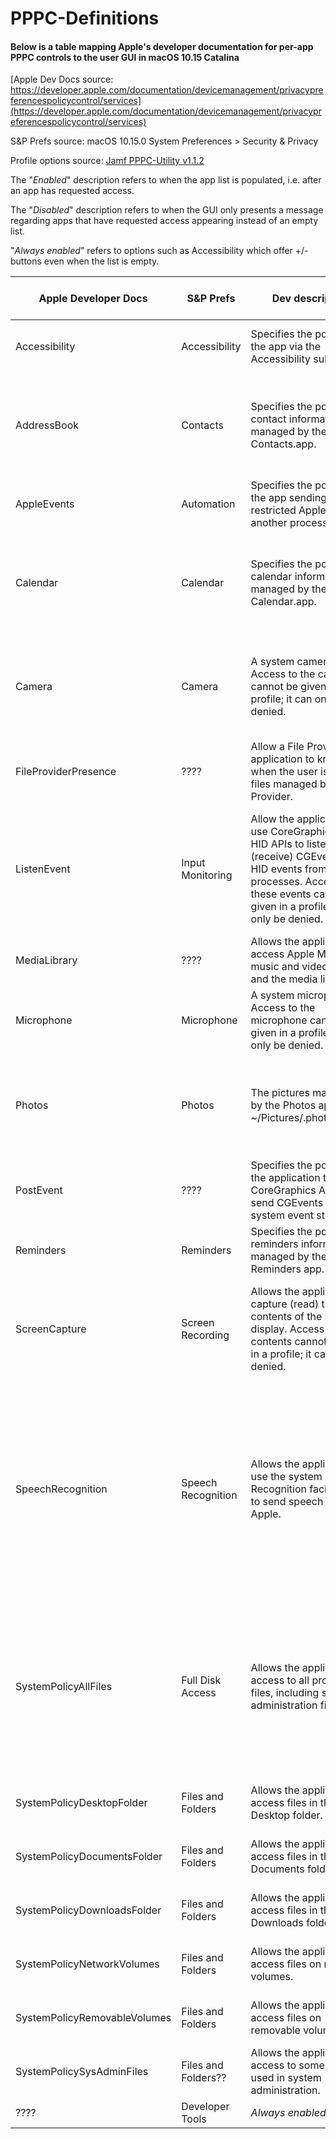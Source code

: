 # PPPC-Definitions

#### Below is a table mapping Apple's developer documentation for per-app PPPC controls to the user GUI in macOS 10.15 Catalina

[Apple Dev Docs source: https://developer.apple.com/documentation/devicemanagement/privacypreferencespolicycontrol/services](https://developer.apple.com/documentation/devicemanagement/privacypreferencespolicycontrol/services)

S&P Prefs source: macOS 10.15.0 System Preferences > Security & Privacy

Profile options source: [Jamf PPPC-Utility v1.1.2](https://github.com/jamf/PPPC-Utility)

The "*Enabled*" description refers to when the app list is populated, i.e. after an app has requested access.

The "*Disabled*" description refers to when the GUI only presents a message regarding apps that have requested access appearing instead of an empty list.

"*Always enabled*" refers to options such as Accessibility which offer +/- buttons even when the list is empty.

| Apple Developer Docs |   S&P Prefs   | Dev description | S&P description enabled | S&P description disabled | Profile options | Notes |
|----------------|---------------|-----------------|-------------------------|--------------------------|----------------|-------|
| Accessibility | Accessibility | Specifies the policies for the app via the Accessibility subsystem. | Allow the apps below to control your computer. |  *Always enabled* | Allow/Deny |
| AddressBook | Contacts | Specifies the policies for contact information managed by the Contacts.app. | Allow the apps below to access your contacts. | Apps that have requested access to your contacts will appear here. | Allow/Deny |
| AppleEvents | Automation | Specifies the policies for the app sending restricted AppleEvents to another process. | S&P description enabled | S&P description disabled | Allow/Deny |
| Calendar | Calendar | Specifies the policies for calendar information managed by the Calendar.app. | Allows the apps below to access your calendar. | Apps that have requested access to your calendar will appear here. | Allow/Deny |
| Camera | Camera | A system camera. Access to the camera cannot be given in a profile; it can only be denied. | Allows the apps below to access your calendar. | Apps that have requested access to your camera will appear here. | **Deny only** |
| FileProviderPresence | ???? | Allow a File Provider application to know when the user is using files managed by the File Provider. | S&P description enabled | S&P description disabled | Allow/Deny |
| ListenEvent | Input Monitoring | Allow the application to use CoreGraphics and HID APIs to listen to (receive) CGEvents and HID events from all processes. Access to these events cannot be given in a profile; it can only be denied. | Allow the apps below to monitor input from your keyboard even while using other apps. | Apps that have requested access to monitor input from your keyboard will appear here. | **Deny only** | **Can add apps to list when enabled. Disabled when no apps in list**
| MediaLibrary | ???? | Allows the application to access Apple Music, music and video activity, and the media library. | S&P description enabled | S&P description disabled | Allow/Deny |
| Microphone | Microphone | A system microphone. Access to the microphone cannot be given in a profile; it can only be denied. | Allow the apps below to access your calendar. | S&P description disabled | **Deny only** |
| Photos | Photos | The pictures managed by the Photos app in ~/Pictures/.photoslibrary. | S&P description enabled | Apps that have requested access to your photos will appear here. | Allow/Deny |
| PostEvent | ???? | Specifies the policies for the application to use CoreGraphics APIs to send CGEvents to the system event stream. | S&P description enabled | S&P description disabled | Allow/Deny |
| Reminders | Reminders | Specifies the policies for reminders information managed by the Reminders app. | Allow the apps below to access your reminders. | S&P description disabled
| ScreenCapture | Screen Recording | Allows the application to capture (read) the contents of the system display. Access to the contents cannot be given in a profile; it can only be denied. | Allow the apps below to record the contents of your screen, even while using other apps. | S&P description disabled | **Deny only** |
| SpeechRecognition | Speech Recognition | Allows the application to use the system Speech Recognition facility and to send speech data to Apple. | S&P description enabled | Apps that have requested access to speech recognition will appear here. Speech recognition sends recorded voice to Apple to process your requests | **Deny only** |
| SystemPolicyAllFiles | Full Disk Access | Allows the application access to all protected files, including system administration files. | Allows the apps below to access data like Mail, Messages, Safari, Home, Time Machine backups and certain administrative settings for all users on this Mac. | ???? | **Deny only** |
| SystemPolicyDesktopFolder | Files and Folders   | Allows the application to access files in the user's Desktop folder. | Allow the apps below to access files and folders. | ???? | Allow/Deny |
| SystemPolicyDocumentsFolder |   Files and Folders   | Allows the application to access files in the user's Documents folder. | Allow the apps below to access files and folders. | ???? | Allow/Deny |
| SystemPolicyDownloadsFolder |   Files and Folders   | Allows the application to access files in the user's Downloads folder. | Allow the apps below to access files and folders. | ???? | Allow/Deny |
| SystemPolicyNetworkVolumes |   Files and Folders   | Allows the application to access files on network volumes. | Allow the apps below to access files and folders. | ???? | Allow/Deny |
| SystemPolicyRemovableVolumes |   Files and Folders   | Allows the application to access files on removable volumes. | Allow the apps below to access files and folders. | ???? | Allow/Deny |
| SystemPolicySysAdminFiles |   Files and Folders??   | Allows the application access to some files used in system administration. | Allow the apps below to access files and folders. | ???? | Allow/Deny |
| ???? | Developer Tools | *Always enabled*